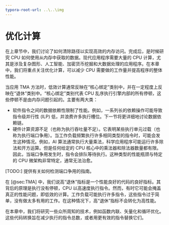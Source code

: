```yaml
---
typora-root-url: ..\..\img
---
```


# 优化计算

在上章节中，我们讨论了如何清除路径以实现高效的内存访问。完成后，是时候研究 CPU 如何使用从内存中获取的数据。现代应用程序需要大量的 CPU 计算，尤其是涉及复杂图形、人工智能、加密货币挖掘和大数据处理的应用程序。在本章中，我们将重点关注优化计算，可以减少 CPU 需要做的工作量并提高程序的整体性能。

当应用 TMA 方法时，低效计算通常反映在“核心绑定”类别中，并在一定程度上反映在“退休”类别中。“核心绑定”类别代表 CPU 乱序执行引擎内部的所有停顿，这些停顿不是由内存问题引起的。主要有两大类：

* 软件指令之间的数据依赖性限制了性能。例如，一系列长的依赖操作可能导致指令级并行性 (ILP) 低，并浪费许多执行槽位。下一节将更详细地讨论数据依赖链。
* 硬件计算资源不足（也称为执行吞吐量不足）。它表明某些执行单元过载（也称为执行端口争用）。当工作负载频繁执行许多相同类型的指令时，可能会发生这种情况。例如，AI 算法通常执行大量乘法，科学应用程序可能运行许多除法和开方运算。但是任何给定的 CPU 核心中的乘法器和除法器数量都有限。因此，当端口争用发生时，指令会排队等待执行。这种类型的性能瓶颈与特定的 CPU 微架构非常特定，通常无法治愈。

[TODO:] 提供有关如何检测端口争用的指南。

在 [@sec:TMA] 中，我们说高“退休”指标是一个性能良好的代码的良好指标。其背后的原理是执行没有停顿，CPU 以高速度执行指令。然而，有时它可能会掩盖真正的性能问题，即低效的计算。工作负载可能执行许多指令，这些指令过于简单，没有做太多有用的工作。在这种情况下，高“退休”指标不会转化为高性能。

在本章中，我们将研究一些众所周知的技术，例如函数内联、矢量化和循环优化。这些代码转换旨在减少执行的指令总数，或者用更有效的指令替换它们。

